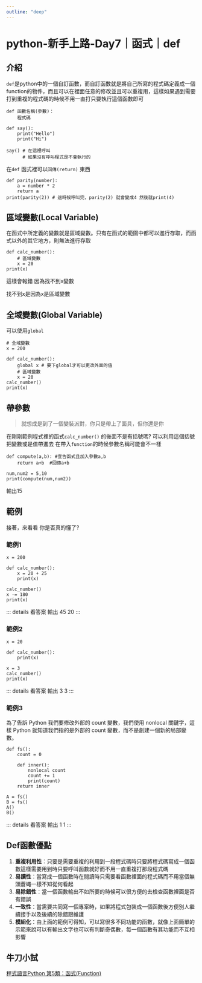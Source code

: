 ```yaml
---
outline: "deep"
---
```


# python-新手上路-Day7｜函式｜def

## 介紹

`def`是python中的一個自訂函數，而自訂函數就是將自己所寫的程式碼定義成一個function的物件，而且可以在裡面任意的修改並且可以重複用，這樣如果遇到需要打到重複的程式碼的時候不用一直打只要執行這個函數即可

```python=
def 函數名稱(參數)：
    程式碼
```

```python=
def say():
    print("Hello")
    print("Hi")
    
say() # 在這裡呼叫
      # 如果沒有呼叫程式是不會執行的
```

在`def` 函式裡可以`回傳(return)` 東西

```python=
def parity(number):
    a = number * 2
    return a
print(parity(2)) # 這時候呼叫完，parity(2) 就會變成4 然後就print(4)
```

## 區域變數(Local Variable)
在函式中所定義的變數就是區域變數。只有在函式的範圍中都可以進行存取，而函式以外的其它地方，則無法進行存取
```python=
def calc_number():
    # 區域變數
    x = 20
print(x)
```

這樣會報錯 因為找不到x變數

找不到x是因為x是區域變數

## 全域變數(Global Variable)
可以使用`global`
```python=
# 全域變數
x = 200

def calc_number():
    global x # 要下global才可以更改外面的值
    # 區域變數
    x = 20
calc_number()
print(x)
```

## 帶參數
> 就想成是到了一個變裝派對，你只是帶上了面具，但你還是你

在剛剛範例程式裡的函式`calc_number()` 的後面不是有括號嗎?
可以利用這個括號把變數或是值帶進去
在帶入`function`的時候參數名稱可能會不一樣

```python=
def compute(a,b): #宣告函式且加入參數a,b
    return a+b  #回傳a+b

num,num2 = 5,10
print(compute(num,num2))
```
輸出15

## 範例

接著，來看看 你是否真的懂了?

### 範例1
```python=
x = 200

def calc_number():
    x = 20 + 25
    print(x)
    
calc_number()
x -= 180
print(x)
```
::: details 看答案
輸出
45
20
:::


### 範例2
```python=
x = 20

def calc_number():
    print(x)
    
x = 3
calc_number()
print(x)
```
::: details 看答案
輸出
3
3
:::


### 範例3
為了告訴 Python 我們要修改外部的 count 變數，我們使用 nonlocal 關鍵字，這樣 Python 就知道我們指的是外部的 count 變數，而不是創建一個新的局部變數。
```python=
def fs():
    count = 0

    def inner():
        nonlocal count
        count += 1
        print(count)
    return inner

A = fs()
B = fs()
A()
B()
```
::: details 看答案
輸出
1
1
:::

## Def函數優點

1. **重複利用性**：只要是需要重複的利用到一段程式碼時只要將程式碼寫成一個函數這樣需要用到時只要呼叫函數就好而不用一直重複打那段程式碼
2. **易讀性**：當寫成一個函數時在閱讀時只需要看函數裡面的程式碼而不用當個無頭蒼蠅一樣不知從何看起
3. **易除錯性**：當一個函數輸出不如所要的時候可以很方便的去檢查函數裡面是否有錯誤
4. **一致性**：當需要共同寫一個專案時，如果將程式包裝成一個函數後方便別人繼續接手以及後續的除錯跟維護
5. **模組化**：由上面的範例可得知，可以寫很多不同功能的函數，就像上面簡單的示範來說可以有輸出文字也可以有判斷奇偶數，每一個函數有其功能而不互相影響


## 牛刀小試
[程式語言Python 第5類：函式(Function)](https://jbprogramnotes.com/2020/05/tqc-%e7%a8%8b%e5%bc%8f%e8%aa%9e%e8%a8%80python-%e7%ac%ac5%e9%a1%9e%ef%bc%9a%e5%87%bd%e5%bc%8ffunction/)